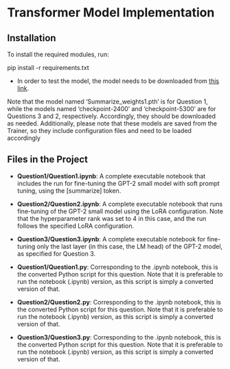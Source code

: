 # Transformer Model Implementation

## Installation

To install the required modules, run:

pip install -r requirements.txt

- In order to test the model, the model needs to be downloaded from [this link](https://drive.google.com/drive/folders/1HjKoGE0amrxcLDZkhi9yc244pAsEK5aU?usp=sharing).

Note that the model named ‘Summarize_weights1.pth’ is for Question 1, while the models named ‘checkpoint-2400’ and ‘checkpoint-5300’ are for Questions 3 and 2, respectively. Accordingly, they should be downloaded as needed. Additionally, please note that these models are saved from the Trainer, so they include configuration files and need to be loaded accordingly

## Files in the Project

- **Question1/Question1.ipynb**: A complete executable notebook that includes the run for fine-tuning the GPT-2 small model with soft prompt tuning, using the [summarize] token.

- **Question2/Question2.ipynb**: A complete executable notebook that runs fine-tuning of the GPT-2 small model using the LoRA configuration. Note that the hyperparameter rank was set to 4 in this case, and the run follows the specified LoRA configuration.

- **Question3/Question3.ipynb**: A complete executable notebook for fine-tuning only the last layer (in this case, the LM head) of the GPT-2 model, as specified for Question 3.


- **Question1/Question1.py**: Corresponding to the .ipynb notebook, this is the converted Python script for this question. Note that it is preferable to run the notebook (.ipynb) version, as this script is simply a converted version of that.

- **Question2/Question2.py**: Corresponding to the .ipynb notebook, this is the converted Python script for this question. Note that it is preferable to run the notebook (.ipynb) version, as this script is simply a converted version of that.

- **Question3/Question3.py**: Corresponding to the .ipynb notebook, this is the converted Python script for this question. Note that it is preferable to run the notebook (.ipynb) version, as this script is simply a converted version of that.
